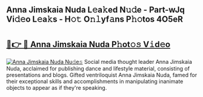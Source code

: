## Anna Jimskaia Nuda L𝚎a𝚔ed N𝚞𝚍e - Part-wJq Vi𝚍𝚎o L𝚎a𝚔s - H𝚘𝚝 O𝚗𝚕yf𝚊ns P𝚑𝚘tos 4O5eR

# <h2><a href="http://kf26el4.oniu.top/?m=Anna+Jimskaia+Nuda">🔗👉 🔴 Anna Jimskaia Nuda P𝚑ot𝚘𝚜 V𝚒d𝚎o</a></h2>

[![Anna Jimskaia Nuda Nu𝚍e𝚜](https://i.imgur.com/0qMVB7G.gif)](http://kf26el4.oniu.top/?m=Anna+Jimskaia+Nuda)
Social media thought leader Anna Jimskaia Nuda, acclaimed for publishing dance and lifestyle material, consisting of presentations and blogs. Gifted ventriloquist Anna Jimskaia Nuda, famed for their exceptional skills and accomplishments in manipulating inanimate objects to appear as if they're speaking.  
